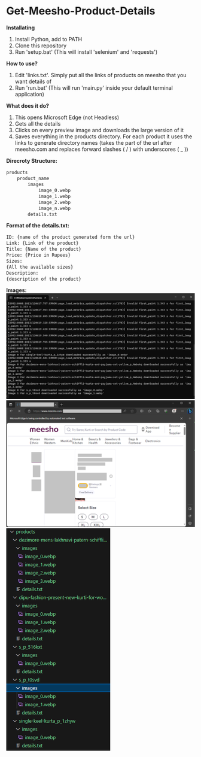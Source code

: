 # Get-Meesho-Product-Details

**Installating**

1. Install Python, add to PATH
2. Clone this repository
3. Run 'setup.bat' (This will install 'selenium' and 'requests')

**How to use?**

1. Edit 'links.txt'. Simply put all the links of products on meesho that you want details of
2. Run 'run.bat' (This will run 'main.py' inside your default terminal application)

**What does it do?**

1. This opens Microsoft Edge (not Headless)
2. Gets all the details
3. Clicks on every preview image and downloads the large version of it
4. Saves everything in the products directory. For each product it uses the links to generate directory names (takes the part of the url after meesho.com and replaces forward slashes ( / ) with underscores ( \_ ))

**Direcroty Structure:**

    products
        product_name
            images
                image_0.webp
                image_1.webp
                image_2.webp
                image_n.webp
            details.txt

**Format of the details.txt:**

    ID: {name of the product generated form the url}
    Link: {Link of the product}
    Title: {Name of the product}
    Price: {Price in Rupees}
    Sizes:
    {All the available sizes}
    Description: 
    {description of the product}
**Images:**           
![Windows Terminal](<example images/image_2.png>)
![Microsoft Edge](<example images/image_0.png>)
![Directory Structure](<example images/image_1.png>)